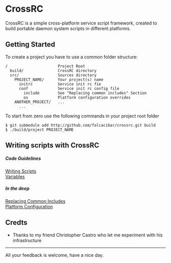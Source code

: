 CrossRC
=======

CrossRC is a simple cross-platform service script framework, created to
build portable daemon system scripts in different platforms.


Getting Started
---------------

To create a project you have to use a common folder structure:

    /                      Project Root
      build/               CrossRC directory
      src/                 Sources directory
        PROJECT_NAME/      Your project(s) name
          initrc           Service init rc fie
          conf             Service init rc config file
            include        See "Replacing common includes" Section
            os             Platform configuration overrides
        ANOTHER_PROJECT/   ...
          ...

To start from zero use the following commands in your project root folder

    $ git submodule add http://github.com/falcacibar/crossrc.git build
    $ ./build/project PROJECT_NAME
    
    

Writing scripts with CrossRC
---------------------------

##### Code Guidelines
[Writing Scripts](doc/writing-scripts.md)  
[Variables](doc/variables.md)  

##### In the deep
[Replacing Common Includes](doc/replacing-common-includes.md)  
[Platform Configuration](doc/platform-conf.md)  



Credts
-------

- Thanks to my friend Christopher Castro who let me experiment with his infrastructure


-----------------------------------------------------------------------
All your feedback is welcome, have a nice day.


